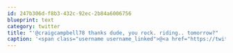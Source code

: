 ```yaml
---
id: 247b306d-f8b3-432c-92ec-2b84a6006756
blueprint: text
category: twitter
title: "'@craigcampbell78 thanks dude, you rock. riding.. tomorrow?"
caption: '<span class="username username_linked">@<a href="https://twitter.com/craigcampbell78" title="Craig Campbell">craigcampbell78</a></span> thanks dude, you rock. riding.. tomorrow?'
---
```

